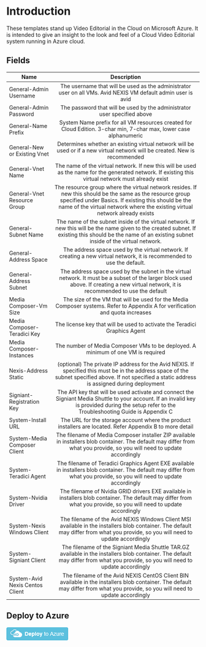 # Introduction

These templates stand up Video Editorial in the Cloud on Microsoft Azure.  It is intended to give an insight to the look and feel of a Cloud Video Editorial system running in Azure cloud.  

## Fields

| Name | Description |
|---------------------------------|:-----------------------------------------------------:|
| General-Admin Username | The username that will be used as the administrator user on all VMs. Avid NEXIS VM default admin user is avid|
| General-Admin Password |The password that will be used by the administrator user specified above|
| General-Name Prefix |System Name prefix for all VM resources created for Cloud Edition. 3-char min, 7-char max, lower case alphanumeric|
| General-New or Existing Vnet |Determines whether an existing virtual network will be used or if a new virtual network will be created. New is recommended|
| General-Vnet Name |The name of the virtual network. If new this will be used as the name for the generated network. If existing this virtual network must already exist|
| General-Vnet Resource Group |The resource group where the virtual network resides. If new this should be the same as the resource group specified under Basics. If existing this should be the name of the virtual network where the existing virtual network already exists|  
| General-Subnet Name |The name of the subnet inside of the virtual network. If new this will be the name given to the created subnet. If existing this should be the name of an existing subnet inside of the virtual network.|  
| General-Address Space |The address space used by the virtual network. If creating a new virtual network, it is recommended to use the default.|  
| General-Address Subnet |The address space used by the subnet in the virtual network. It must be a subset of the larger block used above. If creating a new virtual network, it is recommended to use the default|
| Media Composer-Vm Size |The size of the VM that will be used for the Media Composer systems. Refer to Appendix A for verification and quota increases|
| Media Composer-Teradici Key |The license key that will be used to activate the Teradici Graphics Agent|
| Media Composer-Instances |The number of Media Composer VMs to be deployed. A minimum of one VM is required|
| Nexis-Address Static |(optional) The private IP address for the Avid NEXIS. If specified this must be in the address space of the subnet specified above. If not specified a static address is assigned during deployment|
| Signiant-Registration Key |The API key that will be used activate and connect the Signiant Media Shuttle to your account. If an invalid key is provided during the setup refer to the Troubleshooting Guide is Appendix C|
| System-Install URL |The URL for the storage account where the product installers are located. Refer Appendix B to more detail|
| System-Media Composer Client |The filename of Media Composer installer ZIP available in installers blob container. The default may differ from what you provide, so you will need to update accordingly|
| System-Teradici Agent |The filename of Teradici Graphics Agent EXE available in installers blob container. The default may differ from what you provide, so you will need to update accordingly|
| System-Nvidia Driver |The filename of Nvidia GRID drivers EXE available in installers blob container. The default may differ from what you provide, so you will need to update accordingly|
| System-Nexis Windows Client |The filename of the Avid NEXIS Windows Client MSI available in the installers blob container. The default may differ from what you provide, so you will need to update accordingly|
| System-Signiant Client |The filename of the Signiant Media Shuttle TAR.GZ available in the installers blob container. The default may differ from what you provide, so you will need to update accordingly|
| System-Avid Nexis Centos Client |The filename of the Avid NEXIS CentOS Client BIN available in the installers blob container. The default may differ from what you provide, so you will need to update accordingly|

## Deploy to Azure

<a href="https://portal.azure.com/#create/Microsoft.Template/uri/https%3A%2F%2Fraw.githubusercontent.com%2FAzure%2FVideoEditorialInTheCloud%2Fmaster%2FmasterDeploy.json" target="_blank"><img src="https://raw.githubusercontent.com/Azure/azure-quickstart-templates/master/1-CONTRIBUTION-GUIDE/images/deploytoazure.png" /></a>
